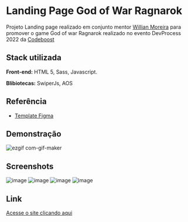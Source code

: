 # Landing Page God of War  Ragnarok

Projeto Landing page realizado em conjunto mentor [Willian Moreira](https://github.com/WillMoreiraDev) para promover o game God of war Ragnarok realizado no evento DevProcess 2022 da [Codeboost](https://codeboost.com.br/)

## Stack utilizada

**Front-end:** HTML 5, Sass, Javascript.

**Blibiotecas:** SwiperJs, AOS




## Referência

 - [Template Figma](https://www.figma.com/file/lXv2VXWJk1mEmtLfIuwE2k/Codeboost---God-of-War-Ragnarok-(Copy)?node-id=0%3A1&t=XjOTRvzosMFnlPpG-1)



## Demonstração


![ezgif com-gif-maker](https://user-images.githubusercontent.com/90051803/205131886-62352e7b-c271-43af-af7f-3fd54a5d522d.gif)


## Screenshots

![image](https://user-images.githubusercontent.com/90051803/205113724-1222f3a6-b22a-4c7f-b084-f9a4356dd3c7.png)
![image](https://user-images.githubusercontent.com/90051803/205114018-a0ddb143-e77e-4830-a805-2915673f6856.png)
![image](https://user-images.githubusercontent.com/90051803/205114277-e2f652bd-2a8b-4a9a-a370-f984d93b7d64.png)
![image](https://user-images.githubusercontent.com/90051803/205114477-ddf4a273-1b1d-4da6-8142-75d2adf952b8.png)







## Link
[Acesse o site clicando aqui](https://jordemar-d-bousquet.github.io/gow_ragnarok/)
